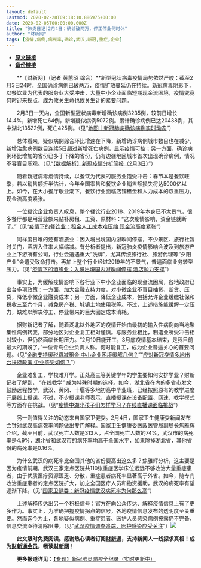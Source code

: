 ```yaml
---
layout: default
Lastmod: 2020-02-28T09:18:10.886975+00:00
date: 2020-02-05T00:00:00.000Z
title: "肺炎日记|2月4日：确诊破两万，停工停业何时休"
author: "财新网"
tags: [疫情,病例,病死率,确诊,武汉,新冠,重症,企业]
---
```


* [**原文链接**](http://www.caixin.com/2020-02-05/101511603.html)
* [**备份链接**](https://web.archive.org/web/20200205074602/http://www.caixin.com/2020-02-05/101511603.html)


　　**【财新网】（记者 黄蕙昭 综合）**新型冠状病毒疫情局势依然严峻：截至2月3日24时，全国确诊病例已破两万，疫情扩散蔓延仍在持续。新冠病毒阴影下，以餐饮业为代表的服务业大受冲击，大量中小企业面临短期现金流困境，疫情究竟何时迎来拐点，成为攸关生命也攸关生计的紧要问题。

　　2月3日一天内，全国新型冠状病毒新增确诊病例3235例，较前日增长14.4%，新增死亡64例，新增疑似病例5072例。累计确诊病例已达20438例，其中湖北13522例，死亡425例。（见“[地图｜新冠肺炎确诊病例实时动态](http://datanews.caixin.com/interactive/2020/pneumonia-h5/)”）

　　总体看来，疑似病例综合环比增速在下降，新增确诊病例城市数目也在减少，新增治愈病例数目连续5日超过新增死亡病例，显示疫情可控；另一方面，确诊病例环比增加的省份已多于下降的省份，仍有边疆地区城市首次出现确诊病例，情况不容盲目乐观。（见“[【数据解析】新冠疫情分析简报（2月3日）](http://database.caixin.com/2020-02-04/101511342.html)”）

　　随着新冠病毒疫情持续，以餐饮为代表的服务业饱受冲击：春节本是餐饮旺季，若以销售额折半估计，今年全国零售和餐饮企业销售额损失将达5000亿以上。如今，在大小餐厅歇业潮下，餐饮行业面临店铺租金和人力成本的双重压力，现金流高度紧张。

　　一位餐饮企业负责人叹息，整个餐饮行业2018、2019年本身已不太景气，很多餐厅都是用营业额来贴补房租、工资、原材料：“这次疫情影响，资金链就断了。”（见“[疫情下的餐饮业：租金人工成本难压缩 现金流高度紧张](http://www.caixin.com/2020-02-03/101511128.html)”）

　　同样度日难的还有酒旅业：因入境出境国内游瞬间停摆，不少景区、旅行社暂时关门，酒店入住率大幅缩减。有分析者提出，新冠肺炎疫情影响会波及到旅游产业上下游所有公司，行业会遭遇重大“洗牌”，尤其传统旅行社、旅游代理等“夕阳产业”会遭受致命打击。再加上整个行业经过2019年的不景气，普遍面临业务转型压力。（见“[疫情下的酒旅业：入境出境国内游瞬间停摆 酒店勉力支撑](http://www.caixin.com/2020-02-03/101511180.html)”）

　　事实上，为缓解疫情影响下各行业下中小企业面临的现金流困局，各地政府已出台多项政策：一方面，加大金融支持力度，对小微企业不盲目抽贷、断贷、压贷，降低小微企业融资成本；另一方面，降低企业成本，包括允许企业缓缴社保和税收三至六个月，减免房产税、城镇土地使用税等。不过，上述措施能缓解一定压力，缺难以解决停工、停业带来的巨大固定成本消耗。

　　据财新记者了解，随着湖北以外地区的疫情开始由最初的输入性病例向当地聚集性病例转变，部分地区对企业复工相对谨慎。与服务业相比，制造业所受冲击相对较小，但仍然面临长期压力。“2月10日能开工，3月底疫情基本结束，是我目前最大的期盼了。”一位青岛企业负责人称。何时能复工，成为企业普遍关心的首要问题。（见“[金融支持缓税费减租金 中小企业困境缓解几何？](http://economy.caixin.com/2020-02-04/101511406.html)”“[应对新冠疫情多地出台扶持政策 企业感受如何？](http://companies.caixin.com/2020-02-04/101511492.html)”）

　　企业难复工，学校难开学。正处高三等关键学年的学生要如何安排学业？财新记者了解到， “在线教学” 成为特殊时期的选择。如今，湖北省在内的多省市发文鼓励远程教学，武汉、黄冈、十堰等多地初高中毕业班，已经按照原有的教学进度开展线上授课。不过，不少授课老师表示，直播授课在设备配置、网速、教学模式等方面存在挑战。（见“[疫情中湖北孩子们怎样学习？在线直播课面临挑战](http://www.caixin.com/2020-02-04/101511521.html)”）

　　另一则值得关注的动态来自国家卫健委。2月4日，国家卫生健康委新闻发布会针对武汉高病死率问题做出专门解释。国家卫生健康委医政医管局副局长焦雅辉介绍，截至目前，武汉死亡人数是313人，占全国死亡人数的74%，武汉市的病死率是4.9%，湖北省和武汉市的病死率均高于全国水平，如果除掉湖北省，其他省份的病死率是0.16%。

　　为什么武汉的病死率比全国其他的省份要高出这么多？焦雅辉分析，这主要是因为疫情前期，武汉三家定点医院共110张重症医学床位远远不够收治大量重症患者，由于优质医疗资源匮乏、分散，重症患者病死率显著高于外省。如今，随专门收治重症患者的定点医院扩大，加之全国医疗人员和物资援助，武汉的病死率有望逐渐下降。（见“[国家卫健委：新冠疫情武汉病死率为何那么高](http://www.caixin.com/2020-02-04/101511473.html)”）

　　上述解释传达出另一个积极信号：官方在向公众传达、解释疫情信息上有了更多作为。事实上，为准确把握疫情拐点的信号，各地疫情信息发布的透明度至关重要。然而迄今为止，各地疑似病例、重症患者、医护人员感染病例披露仍不完备，信息交流亟待清除阻滞。（见“[武汉疫情调查追踪，医护感染应受关注](http://www.caixin.com/2020-02-04/101511377.html)”）[![](/images/post/d02a42d9cb3dec9320e5f550278911c7.ico)](http://www.caixin.com/2020-02-05/101511603.html)

　　**此文限时免费阅读。感谢热心读者订阅[财新通](http://mall.caixin.com/mall/web/product/product.html?id=733&originReferrer=appfree&channelSource=appfree)，支持新闻人一线探求真相！成为[财新通会员](http://mall.caixin.com/mall/web/list/list.html?type=127&originReferrer=appfree&channelSource=appfree)，畅读[财新网](https://datayi.cn/1lnZaaidYRRn)！**

　　**更多报道详见：**[【专题】新冠肺炎防疫全纪录（实时更新中）](http://m.app.caixin.com/m_topic_detail/1473.html)

